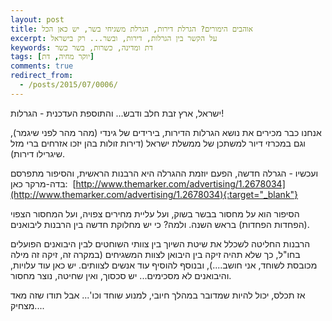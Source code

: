 ```yaml
---
layout: post
title: אוהבים הימורים? הגרלת דירות, הגרלת משגיחי בשר, יש כאן הכל
excerpt: על הקשר בין הגרלות, דירות, ובשר... רק בישראל
keywords: דת ומדינה, כשרות, בשר כשר
tags: [יוקר מחיה, דת]
comments: true
redirect_from:
  - /posts/2015/07/0006/
---
```

ישראל, ארץ זבת חלב ודבש... והתוספת העדכנית - הגרלות!

אנחנו כבר מכירים את נושא הגרלות הדירות, בירידים של גינדי (מהר מהר לפני שיגמר), וגם במכרזי דיור למשתכן של ממשלת ישראל (דירות זולות בהן יזכו אזרחים ברי מזל שיגרילו דירות).

ועכשיו - הגרלה חדשה, הפעם יוזמת ההגרלה היא הרבנות הראשית, והסיפור מתפרסם בדה-מרקר כאן:  [http://www.themarker.com/advertising/1.2678034](http://www.themarker.com/advertising/1.2678034){:target="_blank"}

הסיפור הוא על מחסור בבשר בשוק, ועל עליית מחירים צפויה, ועל המחסור הצפוי (הפחדות הפחדות) בראש השנה. ולמה? כי יש מחלוקת חדשה בין הרבנות ליבואנים.

הרבנות החליטה לשכלל את שיטת השיוך בין צוותי השוחטים לבין היבואנים הפועלים בחו"ל, כך שלא תהיה זיקה בין היבואן לצוות המשגיחים (במקרה זה, זיקה זה מילה מכובסת לשוחד, אני חושב....), ובנוסף להוסיף עוד אנשים לצוותים. יש כאן עוד עלויות, והיבואנים לא מסכימים... יש סכסוך, ואין שחיטה, נוצר מחסור.

אז תכלס, יכול להיות שמדובר במהלך חיובי, למנוע שוחד וכו'... אבל תודו שזה מאד מצחיק....